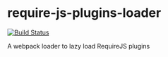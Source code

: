 # require-js-plugins-loader
[![Build Status](https://snap-ci.com/rogeriochaves/require-js-plugins-loader/branch/master/build_image)](https://snap-ci.com/rogeriochaves/require-js-plugins-loader/branch/master)

A webpack loader to lazy load RequireJS plugins
